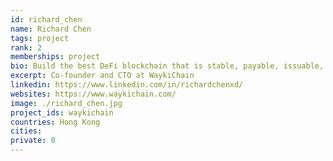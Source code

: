 ```yaml
---
id: richard_chen
name: Richard Chen
tags: project
rank: 2
memberships: project
bio: Build the best DeFi blockchain that is stable, payable, issuable, tradable, borrowable and savable!
excerpt: Co-founder and CTO at WaykiChain
linkedin: https://www.linkedin.com/in/richardchenxd/
websites: https://www.waykichain.com/
image: ./richard_chen.jpg
project_ids: waykichain
countries: Hong Kong 
cities:
private: 0
---
```

